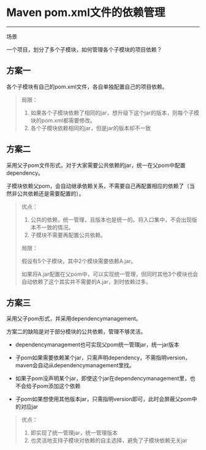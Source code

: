 # Maven pom.xml文件的依赖管理

---

场景

一个项目，划分了多个子模块，如何管理各个子模块的项目依赖？



## 方案一

各个子模块有自己的pom.xml文件，各自单独配置自己的项目依赖。

> 局限：
>
> 1. 如果各个子模块依赖了相同的jar，想升级下这个jar的版本，则每个子模块的pom.xml都需要修改。
> 2. 各个子模块依赖相同的jar，但是jar的版本却不一致



## 方案二

采用父子pom文件形式，对于大家需要公共依赖的jar，统一在父pom中配置dependency。

子模块依赖父pom，会自动继承依赖关系，不需要自己再配置相应的依赖了（当然非公共依赖还是需要配置的）。

> 优点：
>
> 1. 公共的依赖，统一管理，且版本也是统一的。将入口集中，不会出现版本不一致的情况。
> 2. 子模块不需要再配置公共依赖。
>
> 局限：
>
> 假设有5个子模块，其中2个模块需要依赖A.jar。
>
> 如果将A.jar配置在父pom中，可以实现统一管理，但同时其他3个模块也会自动依赖了这个其实并不需要的A.jar，到时依赖过多。



## 方案三

采用父子pom形式，并采用dependencymanagement。

方案二的缺陷是对于部分模块的公共依赖，管理不够灵活。

* dependencymanagement也可实现父pom统一管理jar，统一jar版本

* 子pom如果需要依赖某个jar，只需声明dependency，不需指明version，maven会自动从dependencymanagement里找。

* 如果子pom没声明某个jar，即使这个jar在dependencymanagement里，也不会给子pom添加这个依赖

* 子pom如果想使用其他版本jar，只需指明version即可，此时会屏蔽父pom中的对应jar

> 优点：
>
> 1. 即实现了统一管理jar，统一管理版本
> 2. 也灵活地支持子模块对依赖的自主选择，避免了子模块依赖无关jar





